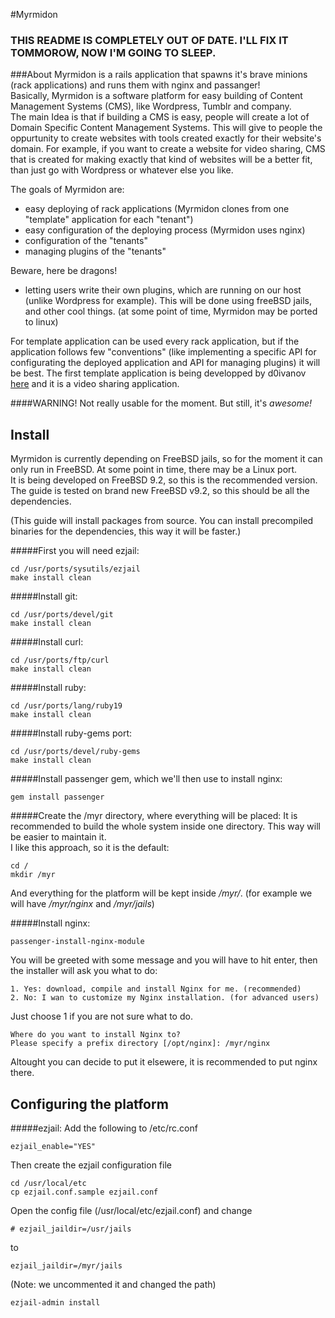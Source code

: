 #Myrmidon

### THIS README IS COMPLETELY OUT OF DATE. I'LL FIX IT TOMMOROW, NOW I'M GOING TO SLEEP.
###About
Myrmidon is a rails application that spawns it's brave minions (rack applications) and runs them with nginx and passanger!  
Basically, Myrmidon is a software platform for easy building of Content Management Systems (CMS), like Wordpress, Tumblr and company.  
The main Idea is that if building a CMS is easy, people will create a lot of Domain Specific Content Management Systems. This will give to people the oppurtunity to create websites with tools created exactly for their website's domain. For example, if you want to create a website for video sharing, CMS that is created for making exactly that kind of websites will be a better fit, than just go with Wordpress or whatever else you like.

The goals of Myrmidon are:

* easy deploying of rack applications (Myrmidon clones from one "template" application for each "tenant")
* easy configuration of the deploying process (Myrmidon uses nginx)
* configuration of the "tenants"
* managing plugins of the "tenants"

Beware, here be dragons!

* letting users write their own plugins, which are running on our host (unlike Wordpress for example). This will be done using freeBSD jails, and other cool things.
(at some point of time, Myrmidon may be ported to linux)

For template application can be used every rack application, but if the application follows few "conventions" (like implementing a specific API for configurating the deployed application and API for managing plugins) it will be best. The first template application is being developped by d0ivanov [here](https://github.com/d0ivanov/videatra) and it is a video sharing application.

####WARNING!
Not really usable for the moment.
But still, it's *awesome!*

## Install

Myrmidon is currently depending on FreeBSD jails, so for the moment it can only run in FreeBSD. At some point in time, there may be a Linux port.  
It is being developed on FreeBSD 9.2, so this is the recommended version.  
The guide is tested on brand new FreeBSD v9.2, so this should be all the dependencies.

(This guide will install packages from source. You can install precompiled binaries for the dependencies, this way it will be faster.)

#####First you will need ezjail:  
```console
cd /usr/ports/sysutils/ezjail  
make install clean  
```

#####Install git:  
```console
cd /usr/ports/devel/git  
make install clean  
```

#####Install curl:  
```console
cd /usr/ports/ftp/curl  
make install clean  
```

#####Install ruby:  
```console
cd /usr/ports/lang/ruby19  
make install clean  
```

#####Install ruby-gems port:  
```console
cd /usr/ports/devel/ruby-gems  
make install clean  
```

#####Install passenger gem, which we'll then use to install nginx:  
```console
gem install passenger  
```
#####Create the /myr directory, where everything will be placed:
It is recommended to build the whole system inside one directory. This way will be easier to maintain it.  
I like this approach, so it is the default:
```console
cd /  
mkdir /myr  
```
And everything for the platform will be kept inside _/myr/_. (for example we will have _/myr/nginx_ and _/myr/jails_)  

#####Install nginx:  
```console
passenger-install-nginx-module  
```
You will be greeted with some message and you will have to hit enter, then the installer will ask you what to do:  
```console
1. Yes: download, compile and install Nginx for me. (recommended)  
2. No: I wan to customize my Nginx installation. (for advanced users)  
```
Just choose 1 if you are not sure what to do.

```console
Where do you want to install Nginx to?
Please specify a prefix directory [/opt/nginx]: /myr/nginx
```
Altought you can decide to put it elsewere, it is recommended to put nginx there.

## Configuring the platform

#####ezjail:
Add the following to /etc/rc.conf  
```text
ezjail_enable="YES"
```

Then create the ezjail configuration file  
```console
cd /usr/local/etc  
cp ezjail.conf.sample ezjail.conf  
```

Open the config file (/usr/local/etc/ezjail.conf) and change
```text
# ezjail_jaildir=/usr/jails
```
to
```text
ezjail_jaildir=/myr/jails
```
(Note: we uncommented it and changed the path)

```console
ezjail-admin install
```
